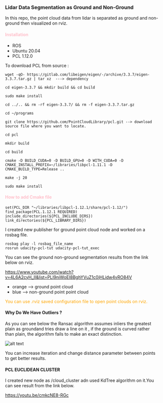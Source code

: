 ### Lidar Data Segmentation as Ground and Non-Ground

In this repo, the point cloud data from lidar is separated as ground and non-ground then visualized on rviz.

####  <span style="color: pink">Installation</span>
* ROS
* Ubuntu 20.04 
* PCL 1.12.0

To download PCL from source :

    wget -qO- https://gitlab.com/libeigen/eigen/-/archive/3.3.7/eigen-3.3.7.tar.gz | tar xz  ---> dependency

    cd eigen-3.3.7 && mkdir build && cd build

    sudo make install

    cd ../.. && rm -rf eigen-3.3.7/ && rm -f eigen-3.3.7.tar.gz

    cd ~/programs

    git clone https://github.com/PointCloudLibrary/pcl.git --> download source file where you want to locate.

    cd pcl
    
    mkdir build
    
    cd build
    
    cmake -D BUILD_CUDA=0 -D BUILD_GPU=0 -D WITH_CUDA=0 -D CMAKE_INSTALL_PREFIX=~/libraries/libpcl-1.11.1 -D CMAKE_BUILD_TYPE=Release ..
    
    make -j 20
    
    sudo make install

####  <span style="color: pink">How to add Cmake file</span>
    set(PCL_DIR "~/libraries/libpcl-1.12.1/share/pcl-1.12/")
    find_package(PCL.1.12.1 REQUIRED)
    include_directories(${PCL_INCLUDE_DIRS})
    link_directories(${PCL_LIBRARY_DIRS}) 

I created new publisher for ground point cloud node and worked on a rosbag file.

    rosbag play -l rosbag_file_name
    rosrun udacity-pcl-tut udacity-pcl-tut_exec 

You can see the ground non-ground segmentation results from the link below on rviz.

https://www.youtube.com/watch?v=4L6A2cyH_II&list=PLI9niWoEI8BghYVuZ1c0jHLidw4vRO84V
* orange --> ground point cloud 
* blue --> non-ground point point cloud

<span style="color: orange">You can use .rviz saved configuration file to open point clouds on rviz.</span>


#### Why Do We Have Outliers ?

As you can see below the Ransac algorithm assumes inliers the greatest plain as groundand tries draw a line on it  , if the ground is curved rather than plain, the algorithm fails to make an exact distinction.

![alt text](https://pcl.readthedocs.io/projects/tutorials/en/latest/_images/random_sample_example2.png)

You can increase iteration and change distance parameter between points to get better results.

#### PCL EUCLIDEAN CLUSTER 

I created new node as /cloud_cluster adn used KdTree algorithm on it.You can see result from the link below. 

https://youtu.be/cmkcNE8-RGc
